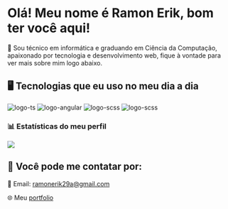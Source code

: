 # Olá! Meu nome é Ramon Erik, bom ter você aqui!

💙 Sou técnico em informática e graduando em Ciência da Computação, apaixonado por tecnologia e desenvolvimento web, fique à vontade para ver mais sobre mim logo abaixo.
 
## 🖥️ Tecnologias que eu uso no meu dia a dia

<div style="display: inline_block; margin-top:5px;">
    <img align="center" alt="logo-ts" src="https://img.shields.io/badge/Typescript-%23007ACC.svg?style=for-the-badge&logo=typescript&logoColor=white"/>
    <img align="center" alt="logo-angular" src="https://img.shields.io/badge/angular-%23DD0031.svg?style=for-the-badge&logo=angular&logoColor=white"/>
    <img align="center" alt="logo-scss" src="https://img.shields.io/badge/Sass-CC6699?style=for-the-badge&logo=sass&logoColor=white"/>
    <img align="center" alt="logo-scss" src="https://img.shields.io/badge/GIT-E44C30?style=for-the-badge&logo=git&logoColor=white"/>
</div>

### 📊 Estatísticas do meu perfil

<div>
    <img src="https://github-readme-stats.vercel.app/api/top-langs/?username=ramon-erik&layout=compact&langs_count=16&theme=dracula"/>
</div>

## 📩 Você pode me contatar por:

📧 Email: ramonerik29a@gmail.com

🌐 Meu <a href="https://portfolio-ramon-erik.vercel.app/" target="_blank">portfolio</a>
